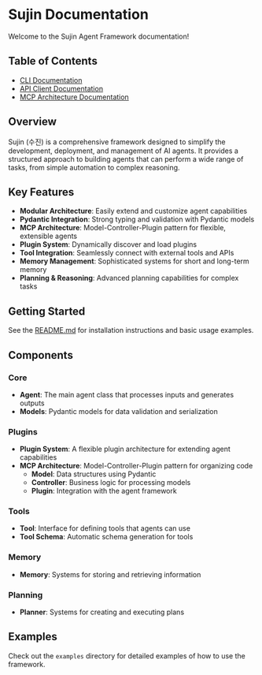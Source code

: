 # Sujin Documentation

Welcome to the Sujin Agent Framework documentation!

## Table of Contents

- [CLI Documentation](cli.md)
- [API Client Documentation](api_client.md)
- [MCP Architecture Documentation](mcp_architecture.md)

## Overview

Sujin (수진) is a comprehensive framework designed to simplify the development, deployment, and management of AI agents. It provides a structured approach to building agents that can perform a wide range of tasks, from simple automation to complex reasoning.

## Key Features

- **Modular Architecture**: Easily extend and customize agent capabilities
- **Pydantic Integration**: Strong typing and validation with Pydantic models
- **MCP Architecture**: Model-Controller-Plugin pattern for flexible, extensible agents
- **Plugin System**: Dynamically discover and load plugins
- **Tool Integration**: Seamlessly connect with external tools and APIs
- **Memory Management**: Sophisticated systems for short and long-term memory
- **Planning & Reasoning**: Advanced planning capabilities for complex tasks

## Getting Started

See the [README.md](../README.md) for installation instructions and basic usage examples.

## Components

### Core

- **Agent**: The main agent class that processes inputs and generates outputs
- **Models**: Pydantic models for data validation and serialization

### Plugins

- **Plugin System**: A flexible plugin architecture for extending agent capabilities
- **MCP Architecture**: Model-Controller-Plugin pattern for organizing code
  - **Model**: Data structures using Pydantic
  - **Controller**: Business logic for processing models
  - **Plugin**: Integration with the agent framework

### Tools

- **Tool**: Interface for defining tools that agents can use
- **Tool Schema**: Automatic schema generation for tools

### Memory

- **Memory**: Systems for storing and retrieving information

### Planning

- **Planner**: Systems for creating and executing plans

## Examples

Check out the `examples` directory for detailed examples of how to use the framework.
